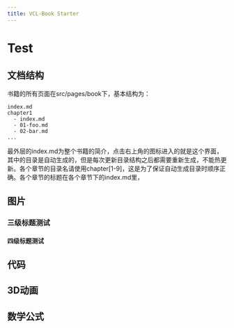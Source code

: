 ```yaml
---
title: VCL-Book Starter
---
```


# Test
## 文档结构

书籍的所有页面在src/pages/book下，基本结构为：
```
index.md
chapter1
  - index.md
  - 01-foo.md
  - 02-bar.md
...
```
最外层的index.md为整个书籍的简介，点击右上角的<icon-carbon-book/>图标进入的就是这个界面，其中的目录是自动生成的，但是每次更新目录结构之后都需要重新生成，不能热更新。各个章节的目录名请使用chapter[1-9]，这是为了保证自动生成目录时顺序正确。各个章节的标题在各个章节下的index.md里，


## 图片

### 三级标题测试

#### 四级标题测试

## 代码
## 3D动画

<div class="text-center">
  <Three />
</div>

## 数学公式
